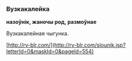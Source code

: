 ### Вузкакалейка
**назоўнік, жаночы род, размоўнае**

Вузкакалейная чыгунка.

<a rel="author">[http://rv-blr.com/](http://rv-blr.com/slounik.jsp?letterId=0&maskId=0&pageId=554)</a>
